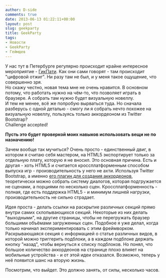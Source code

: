 ```yaml
---
author: D-side
comments: true
date: 2013-06-13 01:22:11+00:00
layout: post
slug: geekparty
title: GeekParty
tags:
- Новости
- GeekParty
- Геймдев
---
```


У нас тут в Петербурге регулярно происходит крайне интересное мероприятие - [ГикПати](https://vk.com/geekparty). Как они сами говорят - там происходит "цифровой отжиг". Ни разу там не был, и у меня такое ощущение, что совершенно зря.<br/>
Но скажу честно, новая тема мне не очень нравится. В основном потому, что работать нужно на чём-то, что позволяет играть в браузере. А собрать там нужно будет визуальную новеллу.<br/>
И тем не менее, всё же попробую вырваться туда. Но сначала разберусь с одной деталью - смогу ли я собрать нечто похожее на визуальную новеллу, пользуясь только аккордеоном из Twitter Bootstrap?<br/>
Challenge accepted!

**Пусть это будет проверкой моих навыков использовать вещи не по назначению!**

Зачем вообще так мучиться? Очень просто - единственный двиг, в котором я считаю себя мастером, на HTML5 экспортирует только за отдельную плату, которую я не вносил. Это основная причина. Есть и другая - хоть HTML5 и считается кроссплатформенным способом выпуска игр - производительность у него не ахти. Используя Twitter Bootstrap, а именно [его плагин для создания аккордеонов](http://twitter.github.io/bootstrap/javascript.html#collapse), теоретически можно собрать систему диалогов, которая подгружается не сценами, а порциями по несколько сцен. Кроссплатформенность - полная, где есть поддержка HTML5 - и минимум лишней нагрузки, производительность не сильно страдает.

Идея проста - делать ссылки на раскрытие различных секций прямо внутри самих схлопывающихся секций. Некоторые из них делать "выходными", на другие страницы, чтобы не перегружать браузер большими объёмами загруженных сцен. Подобное я уже делал, когда только начинал экспериментировать с этим фреймворком. Раскрывающаяся секция с информацией о статье различных видов, в которой можно триггерить подблоки, а в каждом подблоке держать кнопку "назад", чтобы вернуться к списку подблоков. Но понял, что большое количество аккордеонов на странице плохо влияет на мобильные устройства - и от этой идеи отказался. Возможно, теперь у неё появится шанс на вторую жизнь.

Посмотрим, что выйдет. Это должно занять, от силы, несколько часов.
